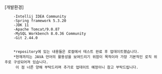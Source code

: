 [개발환경]

        -Intellij IDEA Community 
        -Spring framework 5.3.20
        -JDK 11
	    -Apache Tomcat/9.0.87
        -MySQL Workbench 8.0.36 Community
	    -Git 2.44.0


        *repository에 있는 내용들은 로컬에서 테스트 완료 후 업데이트했습니다.
        *현재까지는 JAVA 언어의 활용성을 보여드리기 위함이 목적이라 가장 기본적인 로직 위주로 구성되어져 있습니다.
         이 점 너른 양해 부탁드리며 추가로 업데이트 예정이니 참고 부탁드립니다. 